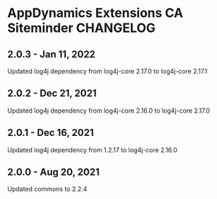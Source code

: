 # AppDynamics Extensions CA Siteminder CHANGELOG

## 2.0.3 - Jan 11, 2022
Updated log4j dependency from log4j-core 2.17.0 to log4j-core 2.17.1

## 2.0.2 - Dec 21, 2021
Updated log4j dependency from log4j-core 2.16.0 to log4j-core 2.17.0

## 2.0.1 - Dec 16, 2021
Updated log4j dependency from 1.2.17 to log4j-core 2.16.0

## 2.0.0 - Aug 20, 2021
Updated commons to 2.2.4